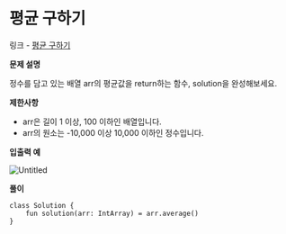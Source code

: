 # 평균 구하기

링크 - [평균 구하기](https://school.programmers.co.kr/learn/courses/30/lessons/12944)

**문제 설명**

정수를 담고 있는 배열 arr의 평균값을 return하는 함수, solution을 완성해보세요.

****제한사항****

- arr은 길이 1 이상, 100 이하인 배열입니다.
- arr의 원소는 -10,000 이상 10,000 이하인 정수입니다.

****입출력 예****

![Untitled](https://user-images.githubusercontent.com/105714784/212458297-061858ee-f255-4118-baeb-02e0b36a06d9.png)

**풀이**

```
class Solution {
    fun solution(arr: IntArray) = arr.average()
}
```
